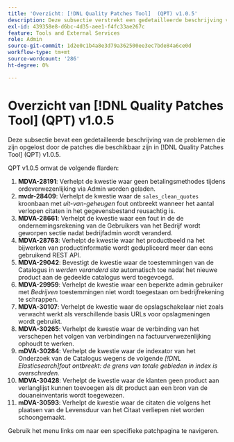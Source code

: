 ```yaml
---
title: 'Overzicht: [!DNL Quality Patches Tool]  (QPT) v1.0.5'
description: Deze subsectie verstrekt een gedetailleerde beschrijving van de kwesties die door de flarden beschikbaar in  [!DNL Quality Patches Tool]  (QPT) v1.0.5 worden opgelost.
exl-id: 439358e8-d6bc-4d35-aee1-f4fc33ae267c
feature: Tools and External Services
role: Admin
source-git-commit: 1d2e0c1b4a8e3d79a362500ee3ec7bde84a6ce0d
workflow-type: tm+mt
source-wordcount: '286'
ht-degree: 0%

---
```


# Overzicht van [!DNL Quality Patches Tool] (QPT) v1.0.5

Deze subsectie bevat een gedetailleerde beschrijving van de problemen die zijn opgelost door de patches die beschikbaar zijn in [!DNL Quality Patches Tool] (QPT) v1.0.5.

QPT v1.0.5 omvat de volgende flarden:

1. **MDVA-28191**: Verhelpt de kwestie waar geen betalingsmethodes tijdens ordeverwezenlijking via Admin worden geladen.
1. **mvdr-28409**: Verhelpt de kwestie waar de `sales_clean_quotes` kroonbaan met *uit-van-geheugen* fout ontbreekt wanneer het aantal verlopen citaten in het gegevensbestand reusachtig is.
1. **MDVA-28661**: Verhelpt de kwestie waar een fout in de de ondernemingsrekening van de Gebruikers van het Bedrijf wordt geworpen sectie nadat bedrijfadmin wordt veranderd.
1. **MDVA-28763**: Verhelpt de kwestie waar het productbeeld na het bijwerken van productinformatie wordt gedupliceerd meer dan eens gebruikend REST API.
1. **MDVA-29042**: Bevestigt de kwestie waar de toestemmingen van de Catalogus in *werden veranderd sta* automatisch toe nadat het nieuwe product aan de gedeelde catalogus werd toegevoegd.
1. **MDVA-29959**: Verhelpt de kwestie waar een beperkte admin gebruiker met *Bedrijven* toestemmingen niet wordt toegestaan om bedrijfrekening te schrappen.
1. **MDVA-30107**: Verhelpt de kwestie waar de opslagschakelaar niet zoals verwacht werkt als verschillende basis URLs voor opslagmeningen wordt gebruikt.
1. **MDVA-30265**: Verhelpt de kwestie waar de verbinding van het verschepen het volgen van verbindingen na factuurverwezenlijking ophoudt te werken.
1. **mDVA-30284**: Verhelpt de kwestie waar de indexator van het Onderzoek van de Catalogus wegens de volgende *[!DNL Elasticsearch]fout ontbreekt: de grens van totale gebieden in index is overschreden.*
1. **MDVA-30428**: Verhelpt de kwestie waar de klanten geen product aan verlanglijst kunnen toevoegen als dit product aan een bron van de douaneinventaris wordt toegewezen.
1. **mDVA-30593**: Verhelpt de kwestie waar de citaten die volgens het plaatsen van de Levensduur van het Citaat verliepen niet worden schoongemaakt.

Gebruik het menu links om naar een specifieke patchpagina te navigeren.
